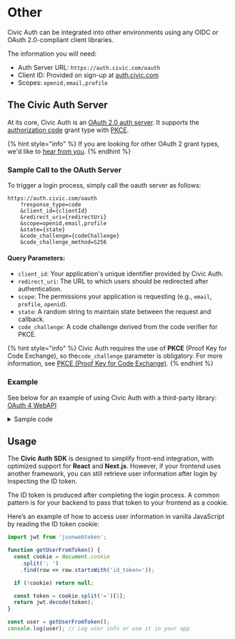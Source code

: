 # Other

Civic Auth can be integrated into other environments using any OIDC or OAuth 2.0-compliant client libraries.

The information you will need:

* Auth Server URL: `https://auth.civic.com/oauth`
* Client ID: Provided on sign-up at [auth.civic.com](https://auth.civic.com)
* Scopes: `openid,email,profile`

## **The Civic Auth Server**

At its core, Civic Auth is an [OAuth 2.0 auth server](https://oauth.net/2/). It supports the [authorization code](https://oauth.net/2/grant-types/authorization-code/) grant type with [PKCE](https://oauth.net/2/pkce/).&#x20;

{% hint style="info" %}
If you are looking for other OAuth 2 grant types, we'd like to [hear from you](https://discord.com/invite/MWmhXauJw8/?referrer=home-discord).
{% endhint %}

### Sample Call to the OAuth Server

To trigger a login process, simply call the oauth server as follows:

```
https://auth.civic.com/oauth
    ?response_type=code
    &client_id={clientId}
    &redirect_uri={redirectUri}
    &scope=openid,email,profile
    &state={state}
    &code_challenge={codeChallenge}
    &code_challenge_method=S256
```

#### **Query Parameters:**

* `client_id`: Your application's unique identifier provided by Civic Auth.
* `redirect_uri`: The URL to which users should be redirected after authentication.
* `scope`: The permissions your application is requesting (e.g., `email`, `profile`, `openid`).
* `state`: A random string to maintain state between the request and callback.
* `code_challenge`: A code challenge derived from the code verifier for PKCE.

{% hint style="info" %}
Civic Auth requires the use of **PKCE** (Proof Key for Code Exchange), so the`code_challenge` parameter is obligatory. For more information, see [PKCE (Proof Key for Code Exchange)](https://oauth.net/2/pkce/).
{% endhint %}

### Example

See below for an example of using Civic Auth with a third-party library: [OAuth 4 WebAPI](https://github.com/panva/oauth4webapi)

<details>

<summary>Sample code</summary>

{% code title="index.html" %}
```html
<!DOCTYPE html>
<html>
<body>
<button id="login" disabled onclick='location.href=authURL'>login</button>
<div id="information"></div>
</body>

<script>

const libraryCDN = "https://cdn.jsdelivr.net/npm/oauth4webapi@2.10.3/+esm"
const openIdConnectUrl = new URL('https://auth.civic.com/oauth');
const clientId = 'YOUR CLIENT ID';
const redirectUri = 'https://localhost:3000';
const scope = 'openid';

const buttonEl = document.querySelector('#login')
const informationEl = document.querySelector('#information')

var authURL = ''
let as
let codeVerified

import(libraryCDN).then((oauth) => {
  const client = {
    client_id: clientId,
    token_endpoint_auth_method: 'none', 
  }
  async function discover(){
    as = await oauth
      .discoveryRequest(openIdConnectUrl, { algorithm: 'oidc' })
      .then((response) => oauth.processDiscoveryResponse(openIdConnectUrl, response))
    if (currentURL.searchParams.get('code')) {
      codeVerified = sessionStorage.getItem("code_verifier" )
      getInfo()
    }

    const code_challenge_method = 'S256'
    const code_verifier = oauth.generateRandomCodeVerifier()
    sessionStorage.setItem("code_verifier", code_verifier)
    const code_challenge = await oauth.calculatePKCECodeChallenge(code_verifier)

    const authorizationUrl = new URL(as.authorization_endpoint)
    authorizationUrl.searchParams.set('client_id', clientId)
    authorizationUrl.searchParams.set('redirect_uri', redirectUri)
    authorizationUrl.searchParams.set('response_type', 'code')
    authorizationUrl.searchParams.set('scope', scope)
    authorizationUrl.searchParams.set('code_challenge', code_challenge)
    authorizationUrl.searchParams.set('code_challenge_method', code_challenge_method)
    
    authURL = authorizationUrl.href
  }
  
  discover()
  async function getInfo(){
    const currentUrl = new URL(location.href)
    const params = oauth.validateAuthResponse(as, client, currentUrl)
    
    if (oauth.isOAuth2Error(params)) {
      throw new Error() // Handle OAuth 2.0 redirect error
    }

    const response = await oauth.authorizationCodeGrantRequest(
      as,
      client,
      params,
      redirectUri,
      codeVerified,
    )
    const result = await oauth.processAuthorizationCodeOpenIDResponse(as, client, response )

    const { access_token } = result
    const claims = oauth.getValidatedIdTokenClaims(result)

    const { sub } = claims;

    const responseInfo = await oauth.userInfoRequest(as, client, access_token)

    const resultInfo = await oauth.processUserInfoResponse(as, client, sub, responseInfo)
    informationEl.innerText = 'Welcome '+resultInfo.preferred_username+' ('+resultInfo.name+')'
  }
})

</script>

</html>
```
{% endcode %}

</details>

## Usage

The **Civic Auth SDK** is designed to simplify front-end integration, with optimized support for **React** and **Next.js**. However, if your frontend uses another framework, you can still retrieve user information after login by inspecting the ID token.

The ID token is produced after completing the login process. A common pattern is for your backend to pass that token to your frontend as a cookie.

Here’s an example of how to access user information in vanilla JavaScript by reading the ID token cookie:

```typescript
import jwt from 'jsonwebtoken';

function getUserFromToken() {
  const cookie = document.cookie
    .split('; ')
    .find(row => row.startsWith('id_token='));

  if (!cookie) return null;

  const token = cookie.split('=')[1];
  return jwt.decode(token);
}

const user = getUserFromToken();
console.log(user); // Log user info or use it in your app
```
